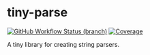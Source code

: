 # tiny-parse

[![GitHub Workflow Status (branch)](https://img.shields.io/github/workflow/status/jwidauer/tiny-parse/Build/main)](https://github.com/jwidauer/tiny-parse/actions?query=branch%3Amain)
[![Coverage](https://sonarcloud.io/api/project_badges/measure?project=jwidauer_tiny-parse&metric=coverage)](https://sonarcloud.io/summary/new_code?id=jwidauer_tiny-parse)

A tiny library for creating string parsers.
